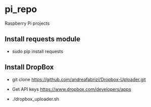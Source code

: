 # pi_repo
Raspberry Pi projects

## Install requests module
* sudo pip install requests
 
## Install DropBox

* git clone https://github.com/andreafabrizi/Dropbox-Uploader.git

* Get API keys https://www.dropbox.com/developers/apps

* ./dropbox_uploader.sh
 
